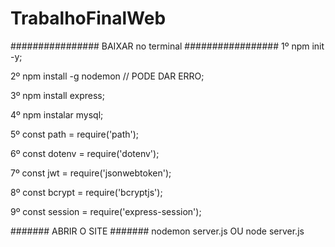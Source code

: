 # TrabalhoFinalWeb
################ BAIXAR no terminal ################# 
1º npm init -y;

2º npm install -g nodemon // PODE DAR ERRO;

3º npm install express;

4º npm instalar mysql;

5º const path = require('path');

6º const dotenv = require('dotenv'); 

7º const jwt = require('jsonwebtoken');
 
8º const bcrypt = require('bcryptjs');

9º const session = require('express-session'); 

####### ABRIR O SITE ####### 
nodemon server.js OU node server.js
